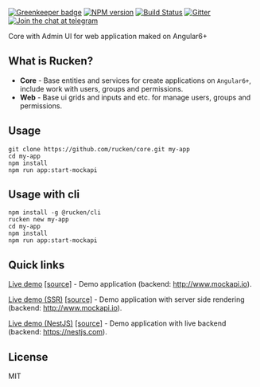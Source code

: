 [![Greenkeeper badge](https://badges.greenkeeper.io/rucken/core.svg)](https://greenkeeper.io/)
[![NPM version][npm-image]][npm-url]
[![Build Status][travis-image]][travis-url]
[![Gitter][gitter-image]][gitter-url]
[![Join the chat at telegram][telegram-image]][telegram-url]

Core with Admin UI for web application maked on Angular6+

## What is Rucken?

- **Core** - Base entities and services for create applications on `Angular6+`, include work with users, groups and permissions.
- **Web** - Base ui grids and inputs and etc. for manage users, groups and permissions.

## Usage
```
git clone https://github.com/rucken/core.git my-app
cd my-app
npm install
npm run app:start-mockapi
```

## Usage with cli
```
npm install -g @rucken/cli
rucken new my-app
cd my-app
npm install
npm run app:start-mockapi
```

## Quick links

[Live demo](https://rucken.github.io/core) [[source]](https://github.com/rucken/core) - Demo application (backend: http://www.mockapi.io).

[Live demo (SSR)](https://rucken.herokuapp.com) [[source]](https://github.com/rucken/core) - Demo application with server side rendering (backend: http://www.mockapi.io).

[Live demo (NestJS)](https://rucken-core-nestjs.herokuapp.com) [[source]](https://github.com/rucken/core-nestjs) - Demo application with live backend (backend: https://nestjs.com).

## License

MIT

[travis-image]: https://travis-ci.org/rucken/core.svg?branch=master
[travis-url]: https://travis-ci.org/rucken/core
[gitter-image]: https://img.shields.io/gitter/room/rucken/core.js.svg
[gitter-url]: https://gitter.im/rucken/core
[npm-image]: https://badge.fury.io/js/%40rucken%2Fweb.svg
[npm-url]: https://npmjs.org/package/@rucken/web
[dependencies-image]: https://david-dm.org/rucken/core/status.svg
[dependencies-url]: https://david-dm.org/rucken/core
[telegram-image]: https://img.shields.io/badge/chat-telegram-blue.svg?maxAge=2592000
[telegram-url]: https://t.me/rucken
